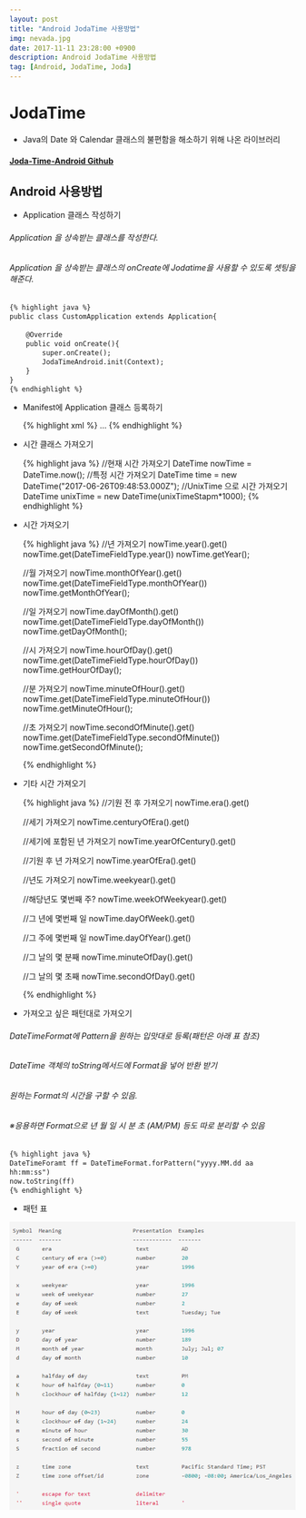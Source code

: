 ```yaml
---
layout: post
title: "Android JodaTime 사용방법"
img: nevada.jpg 
date: 2017-11-11 23:28:00 +0900
description: Android JodaTime 사용방법
tag: [Android, JodaTime, Joda]
---
```

# JodaTime

- Java의 Date 와 Calendar 클래스의 불편함을 해소하기 위해 나온 라이브러리

#### [Joda-Time-Android Github](https://github.com/dlew/joda-time-android)

## Android 사용방법

- Application 클래스 작성하기
###### Application 을 상속받는 클래스를 작성한다.
###### Application 을 상속받는 클래스의 onCreate에 Jodatime을 사용할 수 있도록 셋팅을 해준다.

    {% highlight java %}
    public class CustomApplication extends Application{

        @Override
        public void onCreate(){
            super.onCreate();
            JodaTimeAndroid.init(Context);
        }
    }
    {% endhighlight %}

- Manifest에 Application 클래스 등록하기

	{% highlight xml %}
    <application
    	android:name="packge.CustomApplication"/>
        ...
    </application>
    {% endhighlight %}

- 시간 클래스 가져오기

	{% highlight java %}
    //현재 시간 가져오기
    DateTime nowTime = DateTime.now();
    //특정 시간 가져오기
    DateTime time = new DateTime("2017-06-26T09:48:53.000Z");
    //UnixTime 으로 시간 가져오기
    DateTime unixTime = new DateTime(unixTimeStapm*1000);
    {% endhighlight %}

- 시간 가져오기

	{% highlight java %}
    //년 가져오기
    nowTime.year().get()
    nowTime.get(DateTimeFieldType.year())
    nowTime.getYear();

    //월 가져오기
    nowTime.monthOfYear().get()
    nowTime.get(DateTimeFieldType.monthOfYear())
    nowTime.getMonthOfYear();

    //일 가져오기
    nowTime.dayOfMonth().get()
    nowTime.get(DateTimeFieldType.dayOfMonth())
	nowTime.getDayOfMonth();

    //시 가져오기
    nowTime.hourOfDay().get()
    nowTime.get(DateTimeFieldType.hourOfDay())
    nowTime.getHourOfDay();

    //분 가져오기
    nowTime.minuteOfHour().get()
    nowTime.get(DateTimeFieldType.minuteOfHour())
    nowTime.getMinuteOfHour();

    //초 가져오기
    nowTime.secondOfMinute().get()
    nowTime.get(DateTimeFieldType.secondOfMinute())
    nowTime.getSecondOfMinute();

    {% endhighlight %}

- 기타 시간 가져오기

	{% highlight java %}
    //기원 전 후 가져오기
    nowTime.era().get()

    //세기 가져오기
    nowTime.centuryOfEra().get()

    //세기에 포함된 년 가져오기
    nowTime.yearOfCentury().get()

    //기원 후 년 가져오기
    nowTime.yearOfEra().get()

    //년도 가져오기
    nowTime.weekyear().get()

    //해당년도 몇번째 주?
    nowTime.weekOfWeekyear().get()

    //그 년에 몇번째 일
    nowTime.dayOfWeek().get()

    //그 주에 몇번째 일
    nowTime.dayOfYear().get()

    //그 날의 몇 분째
    nowTime.minuteOfDay().get()

    //그 날의 몇 초째
    nowTime.secondOfDay().get()

	{% endhighlight %}

- 가져오고 싶은 패턴대로 가져오기
###### DateTimeFormat에 Pattern을 원하는 입맛대로 등록(패턴은 아래 표 참조)
###### DateTime 객체의 toString메서드에 Format을 넣어 반환 받기
###### 원하는 Format의 시간을 구할 수 있음.
###### ※응용하면 Format으로 년 월 일 시 분 초 (AM/PM) 등도 따로 분리할 수 있음

	{% highlight java %}
    DateTimeForamt ff = DateTimeFormat.forPattern("yyyy.MM.dd aa hh:mm:ss")
    now.toString(ff)
    {% endhighlight %}

- 패턴 표

![symbol](/assets/images/jodatime-symbol.png)

<!-- | Symbol | Meaning | Presentation | Example | -->
<!-- |--------|--------|--------|--------| -->
<!-- | G | era | text | AD | -->
<!-- | C | century of era | number | 20 | -->
<!-- | Y | year of era | year | 2017 | -->
<!-- | x | weekyear | year | 2017 | -->
<!-- | w | week of weekyear | number | 27 | -->
<!-- | e | day of week | number | 2 | -->
<!-- | E | day of week | text | Tuesday; Tue | -->
<!-- | y | year | year | 2017 | -->
<!-- | D | day of year | number | 189 | -->
<!-- | M | month of year | month | July; Jul; 07 | -->
<!-- | d | day of month | number | 10 | -->
<!-- | a | halfday of day | text | PM | -->
<!-- | K | hour of halfday(0~11) | number | 0 | -->
<!-- | h | clockhour of halfday (1~12) | number | 12 | -->
<!-- | H | hour of day(0~23) | number | 0 | -->
<!-- | k | clockhour of day | number | 24 | -->
<!-- | m | minute of hour | number | 30 | -->
<!-- | s | second of minute | number | 55 | -->
<!-- | S | fraction of second | number | 978 | -->
<!-- | z | time zone | text | Pacific Standard Time; PST | -->
<!-- | Z | time zond offset/id | zone | -0800; -08:00; America/Los_angeles| -->
<!-- | T | 날짜/시간 구분자 | text | yyMMddTHHmmss | -->

